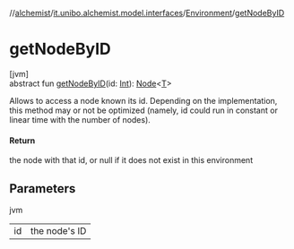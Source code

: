 //[alchemist](../../../index.md)/[it.unibo.alchemist.model.interfaces](../index.md)/[Environment](index.md)/[getNodeByID](get-node-by-i-d.md)

# getNodeByID

[jvm]\
abstract fun [getNodeByID](get-node-by-i-d.md)(id: [Int](https://kotlinlang.org/api/latest/jvm/stdlib/kotlin/-int/index.html)): [Node](../-node/index.md)<[T](../-action/index.md)>

Allows to access a node known its id. Depending on the implementation, this method may or not be optimized (namely, id could run in constant or linear time with the number of nodes).

#### Return

the node with that id, or null if it does not exist in this environment

## Parameters

jvm

| | |
|---|---|
| id | the node's ID |
